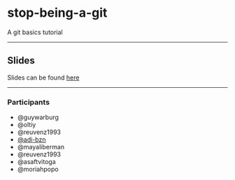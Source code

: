 # stop-being-a-git

A git basics tutorial

---

## Slides

Slides can be found [here](https://slides.com/guywarburg/stop-being-a-git)

---

### Participants

- @guywarburg
- @oltiy
- @reuvenz1993
- [@adi-bzn](https://github.com/adi-bzn)
- @mayaliberman
- @reuvenz1993
- @asaftvitoga
- @moriahpopo
